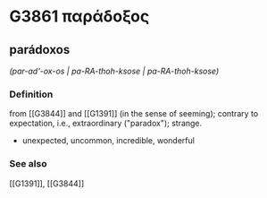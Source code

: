 # G3861 παράδοξος

## parádoxos

_(par-ad'-ox-os | pa-RA-thoh-ksose | pa-RA-thoh-ksose)_

### Definition

from [[G3844]] and [[G1391]] (in the sense of seeming); contrary to expectation, i.e., extraordinary ("paradox"); strange.

- unexpected, uncommon, incredible, wonderful

### See also

[[G1391]], [[G3844]]

